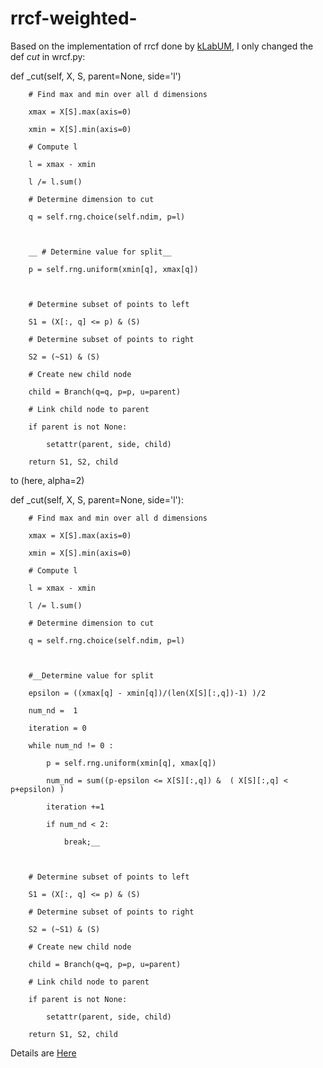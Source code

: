 # rrcf-weighted-


Based on the implementation of rrcf done by [kLabUM](https://github.com/kLabUM/rrcf.git), 
I only changed the def _cut_ in wrcf.py:

def _cut(self, X, S, parent=None, side='l')

        # Find max and min over all d dimensions

        xmax = X[S].max(axis=0)

        xmin = X[S].min(axis=0)

        # Compute l

        l = xmax - xmin

        l /= l.sum()

        # Determine dimension to cut

        q = self.rng.choice(self.ndim, p=l)

 

        __ # Determine value for split__

        p = self.rng.uniform(xmin[q], xmax[q])

 

        # Determine subset of points to left

        S1 = (X[:, q] <= p) & (S)

        # Determine subset of points to right

        S2 = (~S1) & (S)

        # Create new child node

        child = Branch(q=q, p=p, u=parent)

        # Link child node to parent

        if parent is not None:

            setattr(parent, side, child)

        return S1, S2, child

 

 

 

to (here, alpha=2)

 

 

def _cut(self, X, S, parent=None, side='l'):

        # Find max and min over all d dimensions

        xmax = X[S].max(axis=0)

        xmin = X[S].min(axis=0)

        # Compute l

        l = xmax - xmin

        l /= l.sum()

        # Determine dimension to cut

        q = self.rng.choice(self.ndim, p=l)

 

        #__Determine value for split

        epsilon = ((xmax[q] - xmin[q])/(len(X[S][:,q])-1) )/2

        num_nd =  1

        iteration = 0

        while num_nd != 0 :

            p = self.rng.uniform(xmin[q], xmax[q])

            num_nd = sum((p-epsilon <= X[S][:,q]) &  ( X[S][:,q] < p+epsilon) )

            iteration +=1

            if num_nd < 2:

                break;__

       

        # Determine subset of points to left

        S1 = (X[:, q] <= p) & (S)

        # Determine subset of points to right

        S2 = (~S1) & (S)

        # Create new child node

        child = Branch(q=q, p=p, u=parent)

        # Link child node to parent

        if parent is not None:

            setattr(parent, side, child)

        return S1, S2, child

 


Details are [Here](https://arxiv.org/abs/2202.01891)
